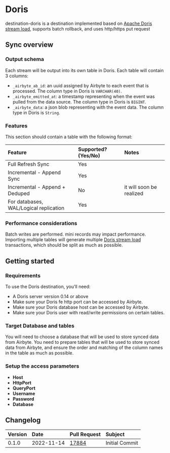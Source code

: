 # Doris

destination-doris is a destination implemented based on
[Apache Doris stream load](https://doris.apache.org/docs/dev/data-operate/import/import-way/stream-load-manual),
supports batch rollback, and uses http/https put request

## Sync overview

### Output schema

Each stream will be output into its own table in Doris. Each table will contain 3 columns:

- `_airbyte_ab_id`: an uuid assigned by Airbyte to each event that is processed. The column type in
  Doris is `VARCHAR(40)`.
- `_airbyte_emitted_at`: a timestamp representing when the event was pulled from the data source.
  The column type in Doris is `BIGINT`.
- `_airbyte_data`: a json blob representing with the event data. The column type in Doris is
  `String`.

### Features

This section should contain a table with the following format:

| Feature                                | Supported?(Yes/No) | Notes                    |
| :------------------------------------- | :----------------- | :----------------------- |
| Full Refresh Sync                      | Yes                |                          |
| Incremental - Append Sync              | Yes                |                          |
| Incremental - Append + Deduped         | No                 | it will soon be realized |
| For databases, WAL/Logical replication | Yes                |                          |

### Performance considerations

Batch writes are performed. mini records may impact performance. Importing multiple tables will
generate multiple
[Doris stream load](https://doris.apache.org/docs/dev/data-operate/import/import-way/stream-load-manual)
transactions, which should be split as much as possible.

## Getting started

### Requirements

To use the Doris destination, you'll need:

- A Doris server version 0.14 or above
- Make sure your Doris fe http port can be accessed by Airbyte.
- Make sure your Doris database host can be accessed by Airbyte.
- Make sure your Doris user with read/write permissions on certain tables.

### Target Database and tables

You will need to choose a database that will be used to store synced data from Airbyte. You need to
prepare tables that will be used to store synced data from Airbyte, and ensure the order and
matching of the column names in the table as much as possible.

### Setup the access parameters

- **Host**
- **HttpPort**
- **QueryPort**
- **Username**
- **Password**
- **Database**

## Changelog

| Version | Date       | Pull Request                                             | Subject        |
| :------ | :--------- | :------------------------------------------------------- | :------------- |
| 0.1.0   | 2022-11-14 | [17884](https://github.com/airbytehq/airbyte/pull/17884) | Initial Commit |
